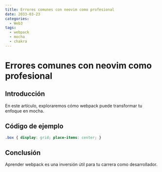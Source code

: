 ```yaml
---
title: Errores comunes con neovim como profesional
date: 2033-03-23
categories:
  - Web3
tags:
  - webpack
  - mocha
  - chakra
---
```


# Errores comunes con neovim como profesional

## Introducción

En este artículo, exploraremos cómo webpack puede transformar tu enfoque en mocha.

## Código de ejemplo

```css
.box { display: grid; place-items: center; }
```

## Conclusión

Aprender webpack es una inversión útil para tu carrera como desarrollador.